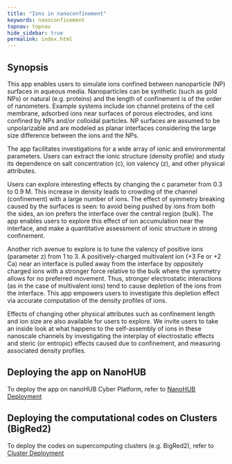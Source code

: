 ```yaml
---
title: "Ions in nanoconfinement"
keywords: nanoconfinement
topnav: topnav
hide_sidebar: true
permalink: index.html
---
```


## Synopsis

This app enables users to simulate ions confined between nanoparticle (NP) surfaces in aqueous media. Nanoparticles can be synthetic (such as gold NPs) or natural (e.g. proteins) and the length of confinement is of the order of nanometers. Example systems include ion channel proteins of the cell membrane, adsorbed ions near surfaces of porous electrodes, and ions confined by NPs and/or colloidal particles. NP surfaces are assumed to be unpolarizable and are modeled as planar interfaces considering the large size difference between the ions and the NPs. 

The app facilitates investigations for a wide array of ionic and environmental parameters. Users can extract the ionic structure (density profile) and study its dependence on salt concentration (c), ion valency (z), and other physical attributes. 

Users can explore interesting effects by changing the c parameter from 0.3 to 0.9 M. This increase in density leads to crowding of the channel (confinement) with a large number of ions. The effect of symmetry breaking caused by the surfaces is seen: to avoid being pushed by ions from both the sides, an ion prefers the interface over the central region (bulk). The app enables users to explore this effect of ion accumulation near the interface, and make a quantitative assessment of ionic structure in strong confinement.

Another rich avenue to explore is to tune the valency of positive ions (parameter z) from 1 to 3. A positively-charged multivalent ion (+3 Fe or +2 Ca) near an interface is pulled away from the interface by oppositely charged ions with a stronger force relative to the bulk where the symmetry allows for no preferred movement. Thus, stronger electrostatic interactions (as in the case of multivalent ions) tend to cause depletion of the ions from the interface. This app empowers users to investigate this depletion effect via accurate computation of the density profiles of ions. 

Effects of changing other physical attributes such as confinement length and ion size are also available for users to explore. We invite users to take an inside look at what happens to the self-assembly of ions in these nanoscale channels by investigating the interplay of electrostatic effects and steric (or entropic) effects caused due to confinement, and measuring associated density profiles.

## Deploying the app on NanoHUB
To deploy the app on nanoHUB Cyber Platform, refer to [NanoHUB Deployment](nanohub_deployment)

## Deploying the computational codes on Clusters (BigRed2)
To deploy the codes on supercomputing clusters (e.g. BigRed2), refer to [Cluster Deployment](cluster_bigred2_deployment)
